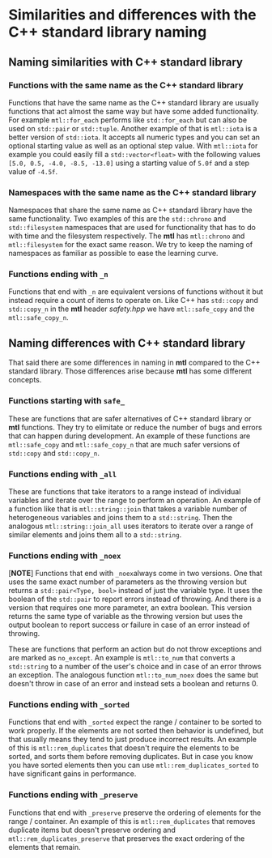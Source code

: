 # Similarities and differences with the C++ standard library naming

## Naming similarities with C++ standard library

### Functions with the same name as the C++ standard library

Functions that have the same name as the C++ standard library are usually functions that act almost the same way but have some added functionality. For example ```mtl::for_each``` performs like ```std::for_each``` but can also be used on ```std::pair``` or ```std::tuple```. Another example of that is ```mtl::iota``` is a better version of ```std::iota```. It accepts all numeric types and you can set an optional starting value as well as an optional step value. With ```mtl::iota``` for example you could easily fill a ```std::vector<float>``` with the following values ```[5.0, 0.5, -4.0, -8.5, -13.0]``` using a starting value of ```5.0f``` and a step value of ```-4.5f```.

### Namespaces with the same name as the C++ standard library

Namespaces that share the same name as C++ standard library have the same functionality. Two examples of this are the ```std::chrono``` and ```std::filesystem``` namespaces that are used for functionality that has to do with time and the filesystem respectively. The **mtl** has ```mtl::chrono``` and ```mtl::filesystem``` for the exact same reason. We try to keep the naming of namespaces as familiar as possible to ease the learning curve.

### Functions ending with ```_n```

Functions that end with ```_n``` are equivalent versions of functions without it but instead require a count of items to operate on.
Like C++ has ```std::copy``` and ```std::copy_n``` in the **mtl** header *safety.hpp* we have ```mtl::safe_copy``` and the ```mtl::safe_copy_n```.

## Naming differences with C++ standard library

That said there are some differences in naming in **mtl** compared to the C++ standard library. Those differences arise because **mtl** has some different concepts.

### Functions starting with ```safe_```

These are functions that are safer alternatives of C++ standard library or **mtl** functions. They try to elimitate or reduce the number of bugs and errors that can happen during development.
An example of these functions are ```mtl::safe_copy``` and ```mtl::safe_copy_n``` that are much safer versions of ```std::copy``` and ```std::copy_n```.

### Functions ending with ```_all```

These are functions that take iterators to a range instead of individual variables and iterate over the range to perform an operation.
An example of a function like that is ```mtl::string::join``` that takes a variable number of heterogeneous variables
and joins them to a ```std::string```. Then the analogous ```mtl::string::join_all``` uses iterators to iterate over
a range of similar elements and joins them all to a ```std::string```.

### Functions ending with ```_noex```

[**NOTE**]
Functions that end with ```_noex```always come in two versions. One that uses the same exact number of parameters as the throwing version but returns a ```std::pair<Type, bool>``` instead of just the variable type. It uses the boolean of the ```std::pair``` to report errors instead of throwing. And there is a version that requires one more parameter, an extra boolean. This version returns the same type of variable as the throwing version but uses the output boolean to report success or failure in case of an error instead of throwing.

These are functions that perform an action but do not throw exceptions and are marked as ```no_except```. An example is ```mtl::to_num``` that converts a ```std::string``` to a number of the user's choice and in case of an error throws an exception. The analogous function ```mtl::to_num_noex``` does the same but doesn't throw in case of an error and instead sets a boolean and returns 0.

### Functions ending with ```_sorted```

Functions that end with ```_sorted``` expect the range / container to be sorted to work properly. If the elements are not sorted then behavior is undefined, but that usually means they tend to just produce incorrect results. An example of this is ```mtl::rem_duplicates``` that doesn't require the elements to be sorted, and sorts them before removing duplicates. But in case you know you have sorted elements then you can use ```mtl::rem_duplicates_sorted``` to have significant gains in performance.

### Functions ending with ```_preserve```

Functions that end with ```_preserve``` preserve the ordering of elements for the range / container. An example of this is ```mtl::rem_duplicates``` that removes duplicate items but doesn't preserve ordering and ```mtl::rem_duplicates_preserve``` that preserves the exact ordering of the elements that remain.

